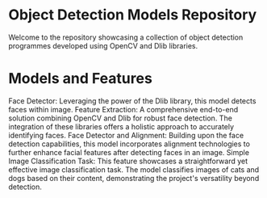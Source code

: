 # Object Detection Models Repository

Welcome to the repository showcasing a collection of object detection programmes developed using OpenCV and Dlib libraries. 

# Models and Features

Face Detector: Leveraging the power of the Dlib library, this model detects faces within image.
Feature Extraction: A comprehensive end-to-end solution combining OpenCV and Dlib for robust face detection. The integration of these libraries offers a holistic approach to accurately identifying faces.
Face Detector and Alignment: Building upon the face detection capabilities, this model incorporates alignment technologies to further enhance facial features after detecting faces in an image.
Simple Image Classification Task: This feature showcases a straightforward yet effective image classification task. The model classifies images of cats and dogs based on their content, demonstrating the project's versatility beyond detection.
